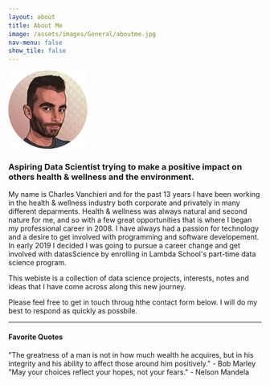 ```yaml
---
layout: about
title: About Me
image: /assets/images/General/aboutme.jpg
nav-menu: false
show_tile: false
---
```


![ProfilePic](/assets/images/General/aboutme.jpg)

### Aspiring Data Scientist trying to make a positive impact on others health & wellness and the environment.
 My name is Charles Vanchieri and for the past 13 years I have been working in the health & wellness industry both corporate and privately in many different deparments.  Health & wellness was always natural and second nature for me, and so with a few great opportunities that is where I began my professional career in 2008.  I have always had a passion for technology and a desire to get involved with programming and software developement. In early 2019 I decided I was going to pursue a career change and get involved with datasScience by enrolling in Lambda School's part-time data science program. 
 
This webiste is a collection of data science projects, interests, notes and ideas that I have come across along this new journey.

Please feel free to get in touch throug hthe contact form below.  I will do my best to respond as quickly as possbile.

---
#### Favorite Quotes 

"The greatness of a man is not in how much wealth he acquires, but in his integrity and his ability to affect those around him positively." - Bob Marley
"May your choices reflect your hopes, not your fears." - Nelson Mandela

